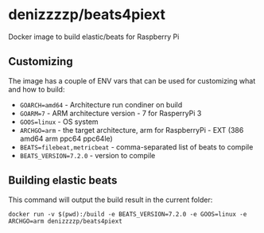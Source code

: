 # denizzzzp/beats4piext

Docker image to build elastic/beats for Raspberry Pi

## Customizing

The image has a couple of ENV vars that can be used for customizing what and how to build:

  - `GOARCH=amd64` - Architecture run condiner on build
  - `GOARM=7` - ARM architecture version - 7 for RasperryPi 3
  - `GOOS=linux` - OS system
  - `ARCHGO=arm` - the target architecture, arm for RaspberryPi - EXT (386 amd64 arm ppc64 ppc64le)
  - `BEATS=filebeat,metricbeat` - comma-separated list of beats to compile
  - `BEATS_VERSION=7.2.0` - version to compile



## Building elastic beats

This command will output the build result in the current folder:

    docker run -v $(pwd):/build -e BEATS_VERSION=7.2.0 -e GOOS=linux -e ARCHGO=arm denizzzzp/beats4piext
    
